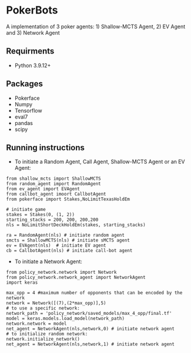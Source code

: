# PokerBots
A implementation of 3 poker agents: 1) Shallow-MCTS Agent, 2) EV Agent and 3) Network Agent

## Requirments
* Python 3.9.12+

## Packages
* Pokerface
* Numpy
* Tensorflow
* eval7
* pandas
* scipy

## Running instructions
* To initiate a Random Agent, Call Agent, Shallow-MCTS Agent or an EV Agent:
```
from shallow_mcts import ShallowMCTS
from random_agent import RandomAgent
from ev_agent import EVAgent
from callbot_agent imoort CallbotAgent
from pokerface import Stakes,NoLimitTexasHoldEm

# initiate game
stakes = Stakes(0, (1, 2))
starting_stacks = 200, 200, 200,200
nls = NoLimitShortDeckHoldEm(stakes, starting_stacks)

ra = RandomAgent(nls) # initiate random agent
smcts = ShallowMCTS(nls) # initiate sMCTS agent
ev = EVAgent(nls)  # initiate EV agent
cb = CallbotAgent(nls) # initiate call-bot agent
```
* To initiate a Network Agent:
```
from policy_network.network import Network
from policy_network.network_agent import NetworkAgent
import keras

max_opp = 4 #maximum number of opponents that can be encoded by the network
network = Network([(7),(2*max_opp)],5)
# to use a specific network: 
network_path = 'policy_network/saved_models/max_4_opp/final.tf'
model = keras.models.load_model(network_path)
network.network = model
net_agent = NetworkAgent(nls,network,0) # initiate network agent
# to initialize random network: 
network.initialize_network()
net_agent = NetworkAgent(nls,network,1) # initiate network agent
```
